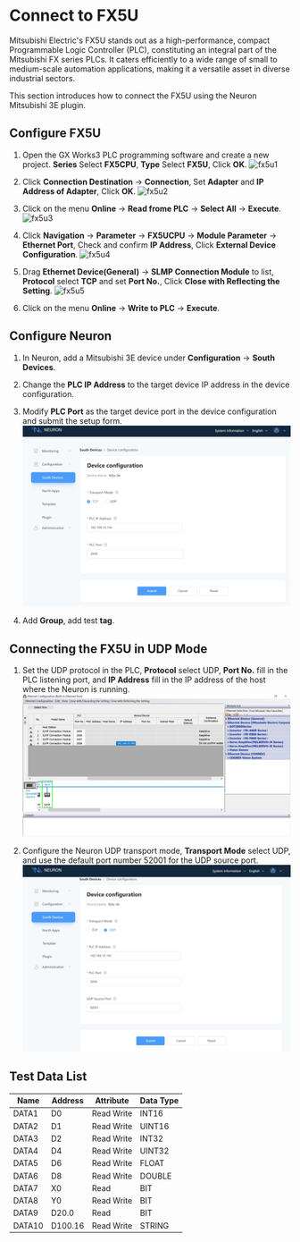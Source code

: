 # Connect to FX5U

Mitsubishi Electric's FX5U stands out as a high-performance, compact Programmable Logic Controller (PLC), constituting an integral part of the Mitsubishi FX series PLCs. It caters efficiently to a wide range of small to medium-scale automation applications, making it a versatile asset in diverse industrial sectors.

This section introduces how to connect the FX5U using the Neuron Mitsubishi 3E plugin.

## Configure FX5U

1. Open the GX Works3 PLC programming software and create a new project. **Series** Select **FX5CPU**, **Type** Select **FX5U**, Click **OK**.
![fx5u1](./assets/fx5u_en1.jpg)

2. Click **Connection Destination** -> **Connection**, Set **Adapter** and **IP Address of Adapter**, Click **OK**.
![fx5u2](./assets/fx5u_en2.jpg)

3. Click on the menu **Online** -> **Read frome PLC** -> **Select All** -> **Execute**.
![fx5u3](./assets/fx5u_en3.jpg)

4. Click **Navigation** -> **Parameter** -> **FX5UCPU** -> **Module Parameter** -> **Ethernet Port**, Check and confirm **IP Address**, Click **External Device Configuration**.
![fx5u4](./assets/fx5u_en4.jpg)

5. Drag **Ethernet Device(General)** -> **SLMP Connection Module** to list, **Protocol** select **TCP** and set **Port No.**, Click **Close with Reflecting the Setting**.
![fx5u5](./assets/fx5u_en5.jpg)

6. Click on the menu **Online** -> **Write to PLC** -> **Execute**.

## Configure Neuron

1. In Neuron, add a Mitsubishi 3E device under **Configuration** -> **South Devices**. 

2. Change the **PLC IP Address** to the target device IP address in the device configuration.

3. Modify **PLC Port** as the target device port in the device configuration and submit the setup form.
![fx5u6](./assets/fx5u_en6.jpg)

4. Add **Group**, add test **tag**.

## Connecting the FX5U in UDP Mode
1. Set the UDP protocol in the PLC, **Protocol** select UDP, **Port No.** fill in the PLC listening port, and **IP Address** fill in the IP address of the host where the Neuron is running.
![fx5u7](./assets/fx5u_en7.jpg)

2. Configure the Neuron UDP transport mode, **Transport Mode** select UDP, and use the default port number 52001 for the UDP source port.
![fx5u8](./assets/fx5u_en8.jpg)


## Test Data List

| Name | Address    | Attribute | Data Type   |
| ---- | --------| ---- | ------ |
| DATA1  | D0    | Read Write | INT16  |
| DATA2  | D1    | Read Write | UINT16 |
| DATA3  | D2    | Read Write | INT32  |
| DATA4  | D4    | Read Write | UINT32 |
| DATA5  | D6    | Read Write | FLOAT  |
| DATA6  | D8    | Read Write | DOUBLE |
| DATA7  | X0    | Read       | BIT    |
| DATA8  | Y0    | Read Write | BIT    |
| DATA9  | D20.0 | Read       | BIT    |
| DATA10  | D100.16  | Read Write | STRING |
